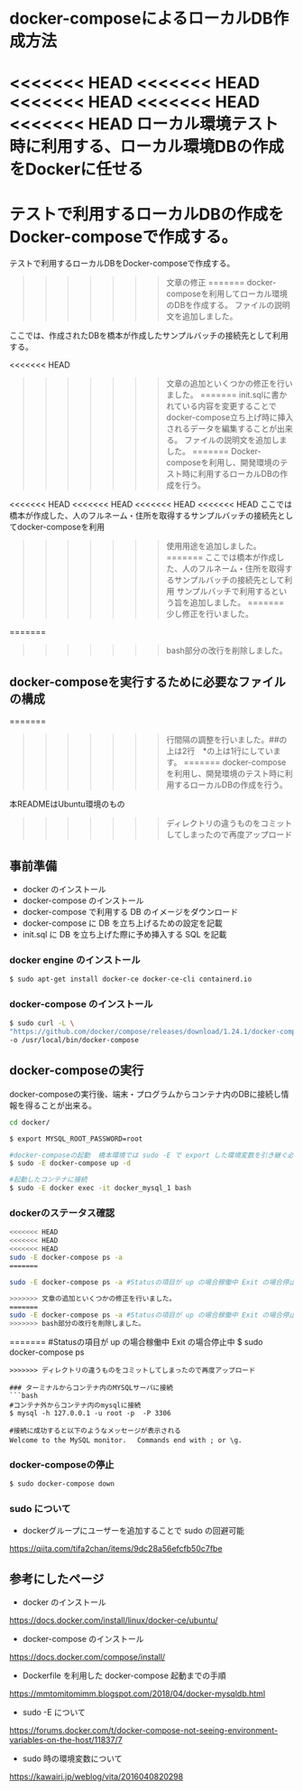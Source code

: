 # docker-composeによるローカルDB作成方法

<<<<<<< HEAD
<<<<<<< HEAD
<<<<<<< HEAD
<<<<<<< HEAD
<<<<<<< HEAD
ローカル環境テスト時に利用する、ローカル環境DBの作成をDockerに任せる
=======
テストで利用するローカルDBの作成をDocker-composeで作成する。
=======
テストで利用するローカルDBをDocker-composeで作成する。
>>>>>>> 文章の修正
=======
docker-composeを利用してローカル環境のDBを作成する。
>>>>>>> ファイルの説明文を追加しました。

ここでは、作成されたDBを橋本が作成したサンプルバッチの接続先として利用する。

<<<<<<< HEAD
>>>>>>> 文章の追加といくつかの修正を行いました。
=======
init.sqlに書かれている内容を変更することでdocker-compose立ち上げ時に挿入されるデータを編集することが出来る。
>>>>>>> ファイルの説明文を追加しました。
=======
Docker-composeを利用し、開発環境のテスト時に利用するローカルDBの作成を行う。

<<<<<<< HEAD
<<<<<<< HEAD
<<<<<<< HEAD
<<<<<<< HEAD
ここでは橋本が作成した、人のフルネーム・住所を取得するサンプルバッチの接続先としてdocker-composeを利用
>>>>>>> 使用用途を追加しました。
=======
ここでは橋本が作成した、人のフルネーム・住所を取得するサンプルバッチの接続先として利用
>>>>>>> サンプルバッチで利用するという旨を追加しました。
=======
>>>>>>> 少し修正を行いました。

=======
>>>>>>> bash部分の改行を削除しました。
## docker-composeを実行するために必要なファイルの構成
=======
>>>>>>> 行間隔の調整を行いました。##の上は2行　*の上は1行にしています。
=======
docker-composeを利用し、開発環境のテスト時に利用するローカルDBの作成を行う。

本READMEはUbuntu環境のもの
>>>>>>> ディレクトリの違うものをコミットしてしまったので再度アップロード

## 事前準備

* docker のインストール
* docker-compose のインストール
* docker-compose で利用する DB のイメージをダウンロード
* docker-compose に DB を立ち上げるための設定を記載
* init.sql に DB を立ち上げた際に予め挿入する SQL を記載

### docker engine のインストール
```bash
$ sudo apt-get install docker-ce docker-ce-cli containerd.io
```

### docker-compose のインストール
```bash
$ sudo curl -L \
"https://github.com/docker/compose/releases/download/1.24.1/docker-compose-$(uname -s)-$(uname -m)" \ 
-o /usr/local/bin/docker-compose
```


## docker-composeの実行

docker-composeの実行後、端末・プログラムからコンテナ内のDBに接続し情報を得ることが出来る。

```bash
cd docker/

$ export MYSQL_ROOT_PASSWORD=root

#docker-composeの起動  橋本環境では sudo -E で export した環境変数を引き継ぐ必要あり 
$ sudo -E docker-compose up -d 

#起動したコンテナに接続
$ sudo -E docker exec -it docker_mysql_1 bash
```

### dockerのステータス確認
```bash
<<<<<<< HEAD
<<<<<<< HEAD
<<<<<<< HEAD
sudo -E docker-compose ps -a
=======

sudo -E docker-compose ps -a #Statusの項目が up の場合稼働中 Exit の場合停止中

>>>>>>> 文章の追加といくつかの修正を行いました。
=======
sudo -E docker-compose ps -a #Statusの項目が up の場合稼働中 Exit の場合停止中
>>>>>>> bash部分の改行を削除しました。
```
=======
#Statusの項目が up の場合稼働中 Exit の場合停止中
$ sudo docker-compose ps
```     
>>>>>>> ディレクトリの違うものをコミットしてしまったので再度アップロード

### ターミナルからコンテナ内のMYSQLサーバに接続
```bash
#コンテナ外からコンテナ内のmysqlに接続
$ mysql -h 127.0.0.1 -u root -p  -P 3306 

#接続に成功すると以下のようなメッセージが表示される
Welcome to the MySQL monitor.　 Commands end with ; or \g.
```

### docker-composeの停止
```bash
$ sudo docker-compose down
```

### sudo について
* dockerグループにユーザーを追加することで sudo の回避可能

https://qiita.com/tifa2chan/items/9dc28a56efcfb50c7fbe


## 参考にしたページ

* docker のインストール

https://docs.docker.com/install/linux/docker-ce/ubuntu/

* docker-compose のインストール

https://docs.docker.com/compose/install/

* Dockerfile を利用した docker-compose 起動までの手順

https://mmtomitomimm.blogspot.com/2018/04/docker-mysqldb.html

* sudo -E について

https://forums.docker.com/t/docker-compose-not-seeing-environment-variables-on-the-host/11837/7 

* sudo 時の環境変数について

https://kawairi.jp/weblog/vita/2016040820298
 